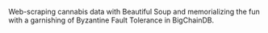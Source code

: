Web-scraping cannabis data with Beautiful Soup and memorializing the fun with a garnishing of Byzantine Fault Tolerance in BigChainDB.
